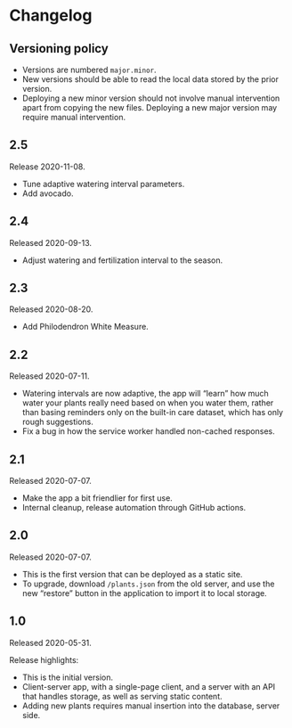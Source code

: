 # Changelog

## Versioning policy

 * Versions are numbered `major.minor`.
 * New versions should be able to read the local data stored by the prior version.
 * Deploying a new minor version should not involve manual intervention apart
   from copying the new files. Deploying a new major version may require manual
   intervention.

## 2.5

Release 2020-11-08.

 * Tune adaptive watering interval parameters.
 * Add avocado.

## 2.4

Released 2020-09-13.

 * Adjust watering and fertilization interval to the season.

## 2.3

Released 2020-08-20.

 * Add Philodendron White Measure.

## 2.2

Released 2020-07-11.

 * Watering intervals are now adaptive, the app will “learn” how much water your
   plants really need based on when you water them, rather than basing reminders
   only on the built-in care dataset, which has only rough suggestions.
 * Fix a bug in how the service worker handled non-cached responses.

## 2.1

Released 2020-07-07.

 * Make the app a bit friendlier for first use.
 * Internal cleanup, release automation through GitHub actions.

## 2.0

Released 2020-07-07.

 * This is the first version that can be deployed as a static site.
 * To upgrade, download `/plants.json` from the old server, and use the new
   “restore” button in the application to import it to local storage.

## 1.0

Released 2020-05-31.

Release highlights:

 * This is the initial version.
 * Client-server app, with a single-page client, and a server with an API that
   handles storage, as well as serving static content.
 * Adding new plants requires manual insertion into the database, server side.

